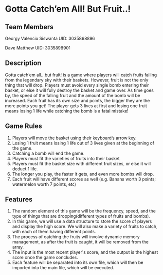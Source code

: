 # Gotta Catch’em All! But Fruit..!
## Team Members
Georgy Valencio Siswanta UID: 3035898896

Dave Matthew UID: 3035898901

## Description
Gotta catch’em all…but fruit! is a game where players will catch fruits falling from the legendary sky with their baskets. However, fruit is not the only thing that will drop. Players must avoid every single bomb entering their basket, or else it will fully destroy the basket and game over. As time goes by, the speed of the falling fruit and the amount of the bomb will be increased. Each fruit has its own size and points, the bigger they are the more points you get! The player gets 3 lives at first and losing one fruit means losing 1 life while catching the bomb is a fatal mistake!

## Game Rules
1. Players will move the basket using their keyboard’s arrow key.
2. Losing 1 fruit means losing 1 life out of 3 lives given at the beginning of the game.
3. Catching a bomb will end the game.
4. Players must fit the varieties of fruits into their basket
5. Players must fit the basket size with different fruit sizes, or else it will deduct 1 life.
6. The longer you play, the faster it gets, and even more bombs will drop.
7. Each fruit will have different scores as well (e.g. Banana worth 3 points; watermelon worth 7 points, etc)

## Features
1. The random element of this game will be the frequency, speed, and the type of things that are dropping(different types of fruits and bombs).
2. In this game, we will use a data structure to store the score of players and display the high score. We will also make a variety of fruits to catch, with each of them having different points. 
3. The process of catching the fruits will involve dynamic memory management, as after the fruit is caught, it will be removed from the array.
4. The input is the most recent player's score, and the output is the highest score once the game concludes.
5. Each feature will be separated into its own file, which will then be imported into the main file, which will be executed.


